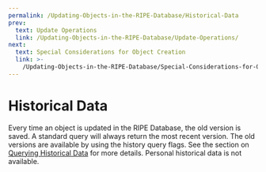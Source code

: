 ```yaml
---
permalink: /Updating-Objects-in-the-RIPE-Database/Historical-Data
prev:
  text: Update Operations
  link: /Updating-Objects-in-the-RIPE-Database/Update-Operations/
next:
  text: Special Considerations for Object Creation
  link: >-
    /Updating-Objects-in-the-RIPE-Database/Special-Considerations-for-Object-Creation/
---
```


# Historical Data

Every time an object is updated in the RIPE Database, the old version is saved. A standard query will always return the most recent version. The old versions are available by using the history query flags. See the section on [Querying Historical Data](../Types-of-Queries/Historical-Queries/#historical-queries) for more details. Personal historical data is not available.
